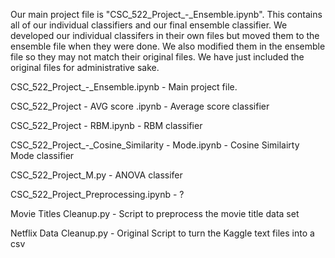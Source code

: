 Our main project file is "CSC_522_Project_-_Ensemble.ipynb". This contains all of our individual classifiers and our final ensemble classifier.
We developed our individual classifers in their own files but moved them to the ensemble file when they were done. We also modified them in the ensemble file so they may not match their original files. We have just included the original files for administrative sake.

CSC_522_Project_-_Ensemble.ipynb - Main project file. 

CSC_522_Project - AVG score .ipynb - Average score classifier

CSC_522_Project - RBM.ipynb - RBM classifier

CSC_522_Project_-_Cosine_Similarity - Mode.ipynb - Cosine Similairty Mode classifier


CSC_522_Project_M.py - ANOVA classifer

CSC_522_Project_Preprocessing.ipynb - ?

Movie Titles Cleanup.py - Script to preprocess the movie title data set

Netflix Data Cleanup.py - Original Script to turn the Kaggle text files into a csv
